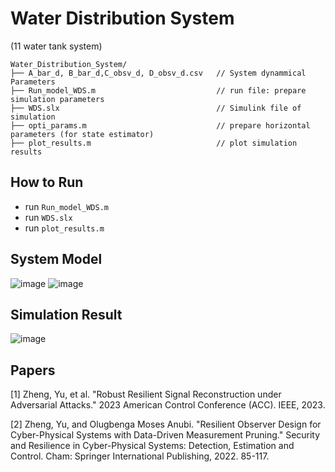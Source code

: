 # Water Distribution System
(11 water tank system)

```
Water_Distribution_System/
├── A_bar_d, B_bar_d,C_obsv_d, D_obsv_d.csv   // System dynammical Parameters
├── Run_model_WDS.m                           // run file: prepare simulation parameters
├── WDS.slx                                   // Simulink file of simulation
├── opti_params.m                             // prepare horizontal parameters (for state estimator)
├── plot_results.m                            // plot simulation results
```
## How to Run
- run `Run_model_WDS.m `
- run `WDS.slx`
- run `plot_results.m`

## System Model
![image](https://github.com/ZYblend/SIM_Cyber-Physical-Systems/assets/36635562/0ebb1432-bc08-4856-bc3a-6e3e5913845b)
![image](https://github.com/ZYblend/SIM_Cyber-Physical-Systems/assets/36635562/ff7ddadb-31c2-4248-b236-7f50d1e8f097)


## Simulation Result
![image](https://github.com/ZYblend/SIM_Cyber-Physical-Systems/assets/36635562/ce490503-a7d4-4f57-bcec-34a8e3d17a9b)


## Papers
[1] Zheng, Yu, et al. "Robust Resilient Signal Reconstruction under Adversarial Attacks." 2023 American Control Conference (ACC). IEEE, 2023.

[2] Zheng, Yu, and Olugbenga Moses Anubi. "Resilient Observer Design for Cyber-Physical Systems with Data-Driven Measurement Pruning." Security and Resilience in Cyber-Physical Systems: Detection, Estimation and Control. Cham: Springer International Publishing, 2022. 85-117.

